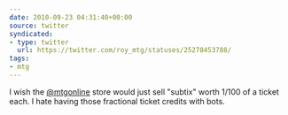 ```yaml
---
date: 2010-09-23 04:31:40+00:00
source: twitter
syndicated:
- type: twitter
  url: https://twitter.com/roy_mtg/statuses/25278453788/
tags:
- mtg
---
```


I wish the [@mtgonline](https://twitter.com/mtgonline/) store would just sell "subtix" worth 1/100 of a ticket each. I hate having those fractional ticket credits with bots.